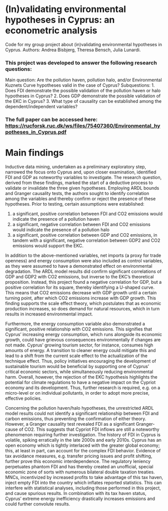 # (In)validating environmental hypotheses in Cyprus: an econometric analysis

Code for my group project about (in)validating environmental hypotheses in Cyprus. 
Authors: Andrea Bisbjerg, Theresa Bensch, Julia Lunardi. 

### This project was developed to answer the following research questions: 
  Main question: Are the pollution haven, pollution halo, and/or Environmental Kuznets Curve hypotheses valid in the case of Cyprus?
  Subquestions:
    1.  Does FDI demonstrate the possible validation of the pollution haven or halo hypotheses in Cyprus?
    2.  Does GDP demonstrate the possible validation of the EKC in Cyprus?
    3.  What type of causality can be established among the dependent/independent variables?

### The full paper can be accessed here: https://rucforsk.ruc.dk/ws/files/75407360/Environmental_hypotheses_in_Cyprus.pdf

# Main findings
Inductive data mining, undertaken as a preliminary exploratory step, narrowed the focus onto Cyprus and, upon closer examination, identified FDI and GDP as noteworthy variables to investigate. The research question, derived from these findings, marked the start of a deductive process to validate or invalidate the three given hypotheses. Employing ARDL bounds and Granger causality tests, the authors sought to identify correlation among the variables and thereby confirm or reject the presence of these hypotheses. Prior to testing, certain assumptions were established:

1. a significant, positive correlation between FDI and CO2 emissions would indicate the presence of a pollution haven
2. a significant, negative correlation between FDI and CO2 emissions would indicate the presence of a pollution halo
3. a significant, positive correlation between GDP and CO2 emissions, in tandem with a significant, negative correlation between GDP2 and CO2 emissions would support the EKC.

In addition to the above-mentioned variables, net imports (a proxy for trade openness) and energy consumption were also included as control variables, as they were assumed to have a demonstrated effect on environmental degradation. The ARDL model results did confirm significant correlations of GDP and GDP2 with CO2 emissions, but inverse to the EKC’s theoretical proposition. Instead, this project found a negative correlation for GDP, but a positive correlation for its square, thereby identifying a U-shaped curve. This means that CO2 emissions decrease with GDP growth until a certain turning point, after which CO2 emissions increase with GDP growth. This finding supports the scale effect theory, which postulates that as economic production increases, so does demand for natural resources, which in turn results in increased environmental impact.

Furthermore, the energy consumption variable also demonstrated a significant, positive relationship with CO2 emissions. This signifies that Cyprus’ increasing energy consumption, which runs alongside its economic growth, could have grievous consequences environmentally if changes are not made. Cyprus’ growing tourism sector, for instance, consumes high amounts of energy. A transition to cleaner energy could mitigate this and lead to a shift from the current scale effect to the actualization of the technique effect. Thus, policy initiatives encouraging the development of sustainable tourism would be beneficial by supporting one of Cyprus’ critical economic sectors, while simultaneously reducing environmental harm. Overall, however, the rejection of the EKC hypothesis highlights the potential for climate regulations to have a negative impact on the Cypriot economy and its development. Thus, further research is required, e.g. on a micro-level or on individual pollutants, in order to adopt more precise, effective policies.

Concerning the pollution haven/halo hypotheses, the unrestricted ARDL model results could not identify a significant relationship between FDI and carbon emissions, thus preventing the confirmation of either theory. However, a Granger causality test revealed FDI as a significant Granger-cause of CO2. This suggests that Cypriot FDI inflows are still a noteworthy phenomenon requiring further investigation. The history of FDI in Cyprus is volatile, spiking erratically in the late 2000s and early 2010s. Cyprus has an open economy which is tightly interlaced with the greater global economy; this, at least in part, can account for the complex FDI behavior. Evidence of tax avoidance measures, e.g. transfer pricing issues and profit shifting, further prove this economic interdependence. The regulatory leniency perpetuates phantom FDI and has thereby created an unofficial, special economic zone of sorts with numerous bilateral double taxation treaties. MNCs, incentivized by increased profits to take advantage of this tax haven, inject empty FDI into the country which inflates reported statistics. This can interfere with statistical analyses, including those performed in this project, and cause spurious results. In combination with its tax haven status, Cyprus’ extreme energy inefficiency drastically increases emissions and could further convolute results.
 

